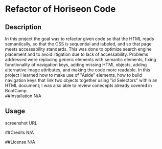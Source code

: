 # Refactor of Horiseon Code
## Description
In this project the goal was to refactor given code so that the HTML reads semantically, so that the CSS is sequential and labeled, and so that page meets accessability standards.  This was done to optimize search engine placement and to avoid litigation due to lack of accessability.  Problems addressed were replacing generic elements with semantic elements, fixing functionality of navigation keys, adding missing HTML objects, adding alternative image attributes, and making the code more readable.  In this project I learned how to make use of "Aside" elements, how to build navigation keys that link two objects together using "id Selectors" within an HTML document; I was also able to review conecepts already covered in BootCamp.  
##Installation
N/A

## Usage
screenshot
URL

##Credits
N/A

##License
N/A

